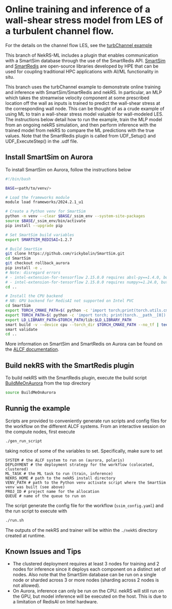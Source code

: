 # Online training and inference of a wall-shear stress model from LES of a turbulent channel flow.

For the details on the channel flow LES, see the [turbChannel example](../turbChannel/README.md)

This branch of NekRS-ML includes a plugin that enables communication with a SmartSim database through the use of the SmartRedis API. 
[SmartSim](https://github.com/CrayLabs/SmartSim) and [SmartRedis](https://github.com/CrayLabs/SmartRedis) are open-source libraries developed by HPE that can be used for coupling traditional HPC applications with AI/ML functionality in situ.

This branch uses the turbChannel example to demonstrate online training and inference with SmartSim/SmartRedis and nekRS.
In particular, an MLP which takes the streamwise velocity component at some prescribed location off the wall as inputs is trained to predict the wall-shear stress at the corresponding wall node. 
This can be thought of as a crude example of using ML to train a wall-shear stress model valuable for wall-modeled LES. 
The instructions below detail how to run the example, train the MLP model from an ongoing nekRS simulation, and then perform inference with the trained model from nekRS to compare the ML predictions with the true values. 
Note that the SmartRedis plugin is called from UDF_Setup() and UDF_ExecuteStep() in the .udf file.

## Install SmartSim on Aurora

To install SmartSim on Aurora, follow the instructions below
```bash
#!/bin/bash

BASE=<path/to/venv/>

# Load the frameworks module
module load frameworks/2024.2.1_u1

# Create a Python venv for SmartSim
python -m venv --clear $BASE/_ssim_env --system-site-packages
source $BASE/_ssim_env/bin/activate
pip install --upgrade pip

# Set SmartSim build variables
export SMARTSIM_REDISAI=1.2.7

# Build SmartSim
git clone https://github.com/rickybalin/SmartSim.git
cd SmartSim
git checkout rollback_aurora
pip install -e .
# Note: disregard errors
# - intel-extension-for-tensorflow 2.15.0.0 requires absl-py==1.4.0, but you have absl-py 2.1.0 which is incompatible.
# - intel-extension-for-tensorflow 2.15.0.0 requires numpy>=1.24.0, but you have numpy 1.23.5 which is incompatible.
cd ..

# Install the CPU backend
# NB: GPU backend for RedisAI not supported on Intel PVC
cd SmartSim
export TORCH_CMAKE_PATH=$( python -c 'import torch;print(torch.utils.cmake_prefix_path)' )
export TORCH_PATH=$( python -c 'import torch; print(torch.__path__[0])' )
export LD_LIBRARY_PATH=$TORCH_PATH/lib:$LD_LIBRARY_PATH
smart build -v --device cpu --torch_dir $TORCH_CMAKE_PATH --no_tf | tee build.log
smart validate
cd ..
```

More information on SmartSim and SmartRedis on Aurora can be found on the [ALCF documentation](https://docs.alcf.anl.gov/aurora/workflows/smartsim/).

## Build nekRS with the SmartRedis plugin

To build nekRS with the SmartRedis plugin, execute the build script [BuildMeOnAurora](../../BuildMeOnAurora) from the top directory
```bash
source BuildMeOnAurora
```

## Runnig the example

Scripts are provided to conveniently generate run scripts and config files for the workflow on the different ALCF systems.
From an interactive session on the compute nodes, first execute
```bash
./gen_run_script
```

taking notice of some of the variables to set. 
Specifically, make sure to set 

```
SYSTEM # the ALCF system to run on (aurora, polaris)
DEPLOYMENT # the deployment strategy for the workflow (colocated, clustered)
ML_TASK # the ML task to run (train, inference)
NEKRS_HOME # path to the nekRS install directory
VENV_PATH # path to the Python venv activate script where the SmartSim venv was built (see above)
PROJ_ID # project name for the allocation
QUEUE # name of the queue to run on
```

The script generate the config file for the workflow (`ssim_config.yaml`) and the run script to execute with
```bash
./run.sh
```

The outputs of the nekRS and trainer will be within the `./nekRS` directory created at runtime.

## Known Issues and Tips
- The clustered deployment requires at least 3 nodes for training and 2 nodes for inference since it deploys each component on a distinct set of nodes. Also note that the SmartSim database can be run on a single node or sharded across 3 or more nodes (sharding across 2 nodes is not allowed). 
- On Aurora, inference can only be run on the CPU. nekRS will still run on the GPU, but model inference will be executed on the host. This is due to a limitation of RedisAI on Intel hardware.
